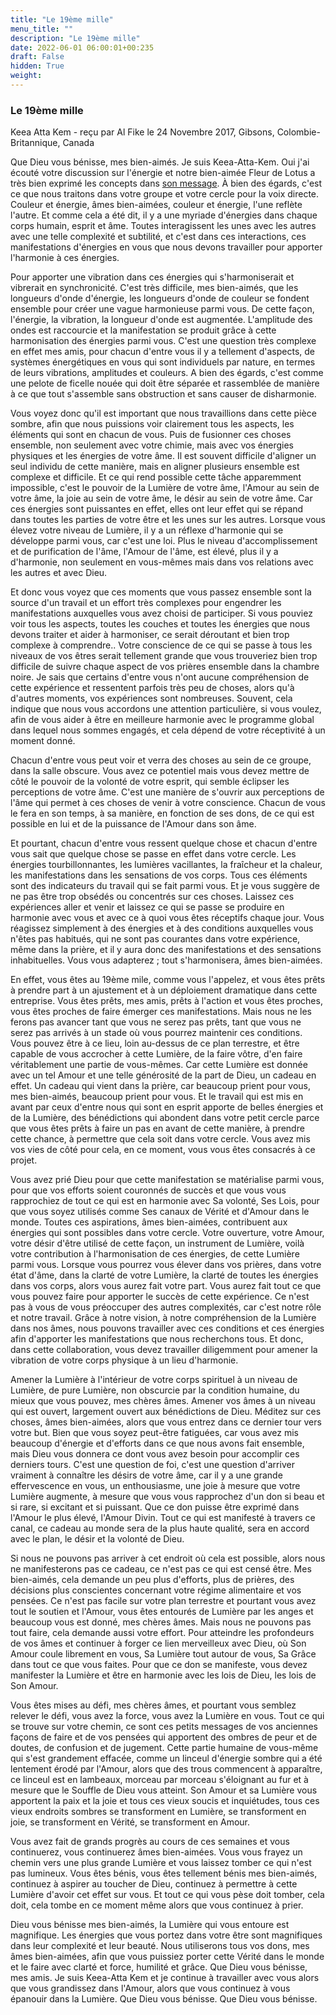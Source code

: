 ```yaml
---
title: "Le 19ème mille"
menu_title: ""
description: "Le 19ème mille"
date: 2022-06-01 06:00:01+00:235
draft: False
hidden: True
weight:
---
```

### Le 19ème mille

Keea Atta Kem - reçu par Al Fike le 24 Novembre 2017, Gibsons, Colombie-Britannique, Canada

Que Dieu vous bénisse, mes bien-aimés. Je suis Keea-Atta-Kem. Oui j'ai écouté votre discussion sur l'énergie et notre bien-aimée Fleur de Lotus a très bien exprimé les concepts dans [son message](/fr-contemporary-messages/fr-contemporary-messages-by-date-order/fr-contemporary-messages-2017/fr-2017-10-29-2-af-lotus-blossom/). À bien des égards, c'est ce que nous traitons dans votre groupe et votre cercle pour la voix directe. Couleur et énergie, âmes bien-aimées, couleur et énergie, l'une reflète l'autre. Et comme cela a été dit, il y a une myriade d'énergies dans chaque corps humain, esprit et âme. Toutes interagissent les unes avec les autres avec une telle complexité et subtilité, et c'est dans ces interactions, ces manifestations d'énergies en vous que nous devons travailler pour apporter l'harmonie à ces énergies. 

Pour apporter une vibration dans ces énergies qui s'harmoniserait et vibrerait en synchronicité. C'est très difficile, mes bien-aimés, que les longueurs d'onde d'énergie, les longueurs d'onde de couleur se fondent ensemble pour créer une vague harmonieuse parmi vous. De cette façon, l'énergie, la vibration, la longueur d'onde est augmentée. L'amplitude des ondes est raccourcie et la manifestation se produit grâce à cette harmonisation des énergies parmi vous. C'est une question très complexe en effet mes amis, pour chacun d'entre vous il y a tellement d'aspects, de systèmes énergétiques en vous qui sont individuels par nature, en termes de leurs vibrations, amplitudes et couleurs. A bien des égards, c'est comme une pelote de ficelle nouée qui doit être séparée et rassemblée de manière à ce que tout s'assemble sans obstruction et sans causer de disharmonie.

Vous voyez donc qu'il est important que nous travaillions dans cette pièce sombre, afin que nous puissions voir clairement tous les aspects, les éléments qui sont en chacun de vous. Puis de fusionner ces choses ensemble, non seulement avec votre chimie, mais avec vos énergies physiques et les énergies de votre âme. Il est souvent difficile d'aligner un seul individu de cette manière, mais en aligner plusieurs ensemble est complexe et difficile. Et ce qui rend possible cette tâche apparemment impossible, c'est le pouvoir de la Lumière de votre âme, l'Amour au sein de votre âme, la joie au sein de votre âme, le désir au sein de votre âme. Car ces énergies sont puissantes en effet, elles ont leur effet qui se répand dans toutes les parties de votre être et les unes sur les autres. Lorsque vous élevez votre niveau de Lumière, il y a un réflexe d'harmonie qui se développe parmi vous, car c'est une loi. Plus le niveau d'accomplissement et de purification de l'âme, l'Amour de l'âme, est élevé, plus il y a d'harmonie, non seulement en vous-mêmes mais dans vos relations avec les autres et avec Dieu.

Et donc vous voyez que ces moments que vous passez ensemble sont la source d'un travail et un effort très complexes pour engendrer les manifestations auxquelles vous avez choisi de participer. Si vous pouviez voir tous les aspects, toutes les couches et toutes les énergies que nous devons traiter et aider à harmoniser, ce serait déroutant et bien trop complexe à comprendre.. Votre conscience de ce qui se passe à tous les niveaux de vos êtres serait tellement grande que vous trouveriez bien trop difficile de suivre chaque aspect de vos prières ensemble dans la chambre noire. Je sais que certains d'entre vous n'ont aucune compréhension de cette expérience et ressentent parfois très peu de choses, alors qu'à d'autres moments, vos expériences sont nombreuses. Souvent, cela indique que nous vous accordons une attention particulière, si vous voulez, afin de vous aider à être en meilleure harmonie avec le programme global dans lequel nous sommes engagés, et cela dépend de votre réceptivité à un moment donné. 

Chacun d'entre vous peut voir et verra des choses au sein de ce groupe, dans la salle obscure. Vous avez ce potentiel mais vous devez mettre de côté le pouvoir de la volonté de votre esprit, qui semble éclipser les perceptions de votre âme. C'est une manière de s'ouvrir aux perceptions de l'âme qui permet à ces choses de venir à votre conscience. Chacun de vous le fera en son temps, à sa manière, en fonction de ses dons, de ce qui est possible en lui et de la puissance de l'Amour dans son âme.

Et pourtant, chacun d'entre vous ressent quelque chose et chacun d'entre vous sait que quelque chose se passe en effet dans votre cercle. Les énergies tourbillonnantes, les lumières vacillantes, la fraîcheur et la chaleur, les manifestations dans les sensations de vos corps. Tous ces éléments sont des indicateurs du travail qui se fait parmi vous. Et je vous suggère de ne pas être trop obsédés ou concentrés sur ces choses. Laissez ces expériences aller et venir et laissez ce qui se passe se produire en harmonie avec vous et avec ce à quoi vous êtes réceptifs chaque jour. Vous réagissez simplement à des énergies et à des conditions auxquelles vous n'êtes pas habitués, qui ne sont pas courantes dans votre expérience, même dans la prière, et il y aura donc des manifestations et des sensations inhabituelles. Vous vous adapterez ; tout s'harmonisera, âmes bien-aimées.

En effet, vous êtes au 19ème mile, comme vous l'appelez, et vous êtes prêts à prendre part à un ajustement et à un déploiement dramatique dans cette entreprise. Vous êtes prêts, mes amis, prêts à l'action et vous êtes proches, vous êtes proches de faire émerger ces manifestations. Mais nous ne les ferons pas avancer tant que vous ne serez pas prêts, tant que vous ne serez pas arrivés à un stade où vous pourrez maintenir ces conditions. Vous pouvez être à ce lieu, loin au-dessus de ce plan terrestre, et être capable de vous accrocher à cette Lumière, de la faire vôtre, d'en faire véritablement une partie de vous-mêmes. Car cette Lumière est donnée avec un tel Amour et une telle générosité de la part de Dieu, un cadeau en effet. Un cadeau qui vient dans la prière, car beaucoup prient pour vous, mes bien-aimés, beaucoup prient pour vous. Et le travail qui est mis en avant par ceux d'entre nous qui sont en esprit apporte de belles énergies et de la Lumière, des bénédictions qui abondent dans votre petit cercle parce que vous êtes prêts à faire un pas en avant de cette manière, à prendre cette chance, à permettre que cela soit dans votre cercle. Vous avez mis vos vies de côté pour cela, en ce moment, vous vous êtes consacrés à ce projet. 

Vous avez prié Dieu pour que cette manifestation se matérialise parmi vous, pour que vos efforts soient couronnés de succès et que vous vous rapprochiez de tout ce qui est en harmonie avec Sa volonté, Ses Lois, pour que vous soyez utilisés comme Ses canaux de Vérité et d'Amour dans le monde. Toutes ces aspirations, âmes bien-aimées, contribuent aux énergies qui sont possibles dans votre cercle. Votre ouverture, votre Amour, votre désir d'être utilisé de cette façon, un instrument de Lumière, voilà votre contribution à l'harmonisation de ces énergies, de cette Lumière parmi vous. Lorsque vous pourrez vous élever dans vos prières, dans votre état d'âme, dans la clarté de votre Lumière, la clarté de toutes les énergies dans vos corps, alors vous aurez fait votre part. Vous aurez fait tout ce que vous pouvez faire pour apporter le succès de cette expérience. Ce n'est pas à vous de vous préoccuper des autres complexités, car c'est notre rôle et notre travail. Grâce à notre vision, à notre compréhension de la Lumière dans nos âmes, nous pouvons travailler avec ces conditions et ces énergies afin d'apporter les manifestations que nous recherchons tous. Et donc, dans cette collaboration, vous devez travailler diligemment pour amener la vibration de votre corps physique à un lieu d'harmonie. 

Amener la Lumière à l'intérieur de votre corps spirituel à un niveau de Lumière, de pure Lumière, non obscurcie par la condition humaine, du mieux que vous pouvez, mes chères âmes. Amener vos âmes à un niveau qui est ouvert, largement ouvert aux bénédictions de Dieu. Méditez sur ces choses, âmes bien-aimées, alors que vous entrez dans ce dernier tour vers votre but. Bien que vous soyez peut-être fatiguées, car vous avez mis beaucoup d'énergie et d'efforts dans ce que nous avons fait ensemble, mais Dieu vous donnera ce dont vous avez besoin pour accomplir ces derniers tours. C'est une question de foi, c'est une question d'arriver vraiment à connaître les désirs de votre âme, car il y a une grande effervescence en vous, un enthousiasme, une joie à mesure que votre Lumière augmente, à mesure que vous vous rapprochez d'un don si beau et si rare, si excitant et si puissant. Que ce don puisse être exprimé dans l'Amour le plus élevé, l'Amour Divin. Tout ce qui est manifesté à travers ce canal, ce cadeau au monde sera de la plus haute qualité, sera en accord avec le plan, le désir et la volonté de Dieu.

Si nous ne pouvons pas arriver à cet endroit où cela est possible, alors nous ne manifesterons pas ce cadeau, ce n'est pas ce qui est censé être. Mes bien-aimés, cela demande un peu plus d'efforts, plus de prières, des décisions plus conscientes concernant votre régime alimentaire et vos pensées. Ce n'est pas facile sur votre plan terrestre et pourtant vous avez tout le soutien et l'Amour, vous êtes entourés de Lumière par les anges et beaucoup vous est donné, mes chères âmes. Mais nous ne pouvons pas tout faire, cela demande aussi votre effort. Pour atteindre les profondeurs de vos âmes et continuer à forger ce lien merveilleux avec Dieu, où Son Amour coule librement en vous, Sa Lumière tout autour de vous, Sa Grâce dans tout ce que vous faites. Pour que ce don se manifeste, vous devez manifester la Lumière et être en harmonie avec les lois de Dieu, les lois de Son Amour.

Vous êtes mises au défi, mes chères âmes, et pourtant vous semblez relever le défi, vous avez la force, vous avez la Lumière en vous. Tout ce qui se trouve sur votre chemin, ce sont ces petits messages de vos anciennes façons de faire et de vos pensées qui apportent des ombres de peur et de doutes, de confusion et de jugement. Cette partie humaine de vous-même qui s'est grandement effacée, comme un linceul d'énergie sombre qui a été lentement érodé par l'Amour, alors que des trous commencent à apparaître, ce linceul est en lambeaux, morceau par morceau s'éloignant au fur et à mesure que le Souffle de Dieu vous atteint. Son Amour et sa Lumière vous apportent la paix et la joie et tous ces vieux soucis et inquiétudes, tous ces vieux endroits sombres se transforment en Lumière, se transforment en joie, se transforment en Vérité, se transforment en Amour.

Vous avez fait de grands progrès au cours de ces semaines et vous continuerez, vous continuerez âmes bien-aimées. Vous vous frayez un chemin vers une plus grande Lumière et vous laissez tomber ce qui n'est pas lumineux. Vous êtes bénis, vous êtes tellement bénis mes bien-aimés, continuez à aspirer au toucher de Dieu, continuez à permettre à cette Lumière d'avoir cet effet sur vous. Et tout ce qui vous pèse doit tomber, cela doit, cela tombe en ce moment même alors que vous continuez à prier.

Dieu vous bénisse mes bien-aimés, la Lumière qui vous entoure est magnifique. Les énergies que vous portez dans votre être sont magnifiques dans leur complexité et leur beauté. Nous utiliserons tous vos dons, mes âmes bien-aimées, afin que vous puissiez porter cette Vérité dans le monde et le faire avec clarté et force, humilité et grâce. Que Dieu vous bénisse, mes amis. Je suis Keea-Atta Kem et je continue à travailler avec vous alors que vous grandissez dans l'Amour, alors que vous continuez à vous épanouir dans la Lumière. Que Dieu vous bénisse. Que Dieu vous bénisse.
